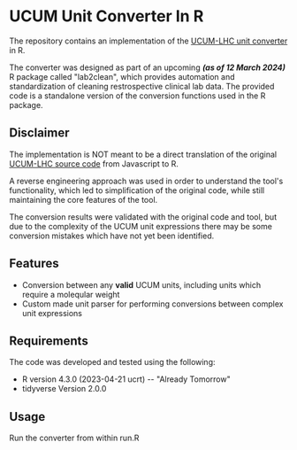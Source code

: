# UCUM Unit Converter In R
The repository contains an implementation of the [UCUM-LHC unit converter](https://ucum.nlm.nih.gov/ucum-lhc/demo.html) in R.

The converter was designed as part of an upcoming _**(as of 12 March 2024)**_ R package called "lab2clean", which provides automation and standardization of cleaning restrospective clinical lab data. The provided code is a standalone version of the conversion functions used in the R package.


## Disclaimer
The implementation is NOT meant to be a direct translation of the original [UCUM-LHC source code](https://github.com/lhncbc/ucum-lhc) from Javascript to R.

A reverse engineering approach was used in order to understand the tool's functionality, which led to simplification of the original code, while still maintaining the core features of the tool.

The conversion results were validated with the original code and tool, but due to the complexity of the UCUM unit expressions there may be some conversion mistakes which have not yet been identified.


## Features
* Conversion between any **valid** UCUM units, including units which require a moleqular weight
* Custom made unit parser for performing conversions between complex unit expressions 


## Requirements
The code was developed and tested using the following:
* R version 4.3.0 (2023-04-21 ucrt) -- "Already Tomorrow"
* tidyverse Version 2.0.0


## Usage
Run the converter from within run.R
